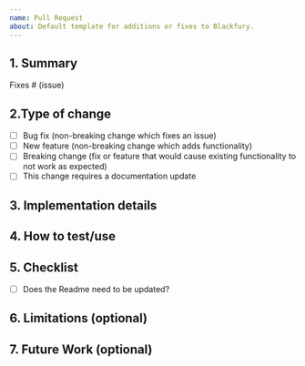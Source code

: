 ```yaml
---
name: Pull Request
about: Default template for additions or fixes to Blackfury.
---
```


<!--  
TO USE A RELEASE PR TEMPLATE:

append the following to your PR URL:

- ?template=release_pr_template.md

-->



## 1. Summary
Fixes # (issue)
<!-- What are you changing, removing, or adding in this review? -->

## 2.Type of change

<!--  Please delete options that are not relevant. -->

- [ ] Bug fix (non-breaking change which fixes an issue)
- [ ] New feature (non-breaking change which adds functionality)
- [ ] Breaking change (fix or feature that would cause existing functionality to not work as expected)
- [ ] This change requires a documentation update

## 3. Implementation details

<!-- Describe the implementation (highlights only) as well as design rationale. -->

## 4. How to test/use

<!-- How can people test/use this? -->

## 5. Checklist

<!-- Checklist for PR author(s). -->

- [ ] Does the Readme need to be updated?

## 6. Limitations (optional)

<!-- Describe any limitation of the capabilities listed in the Overview section. -->

## 7. Future Work (optional)

<!-- Describe follow-up work, if any. -->